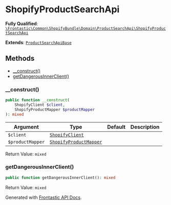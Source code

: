 #  ShopifyProductSearchApi

**Fully Qualified**: [`\Frontastic\Common\ShopifyBundle\Domain\ProductSearchApi\ShopifyProductSearchApi`](../../../../../src/php/ShopifyBundle/Domain/ProductSearchApi/ShopifyProductSearchApi.php)

**Extends**: [`ProductSearchApiBase`](../../../ProductSearchApiBundle/Domain/ProductSearchApiBase.md)

## Methods

* [__construct()](#__construct)
* [getDangerousInnerClient()](#getdangerousinnerclient)

### __construct()

```php
public function __construct(
    ShopifyClient $client,
    ShopifyProductMapper $productMapper
): mixed
```

Argument|Type|Default|Description
--------|----|-------|-----------
`$client`|[`ShopifyClient`](../ShopifyClient.md)||
`$productMapper`|[`ShopifyProductMapper`](../Mapper/ShopifyProductMapper.md)||

Return Value: `mixed`

### getDangerousInnerClient()

```php
public function getDangerousInnerClient(): mixed
```

Return Value: `mixed`

Generated with [Frontastic API Docs](https://github.com/FrontasticGmbH/apidocs).
